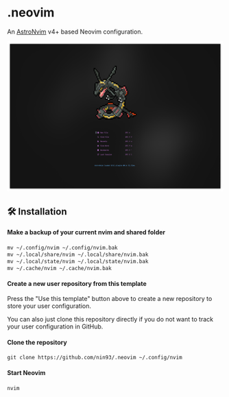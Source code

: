 # .neovim

An [AstroNvim](https://github.com/AstroNvim/AstroNvim) v4+ based Neovim configuration.

<img src="assets/neovim-dashboard.png" />

## 🛠️ Installation

#### Make a backup of your current nvim and shared folder

```shell
mv ~/.config/nvim ~/.config/nvim.bak
mv ~/.local/share/nvim ~/.local/share/nvim.bak
mv ~/.local/state/nvim ~/.local/state/nvim.bak
mv ~/.cache/nvim ~/.cache/nvim.bak
```

#### Create a new user repository from this template

Press the "Use this template" button above to create a new repository to store your user configuration.

You can also just clone this repository directly if you do not want to track your user configuration in GitHub.

#### Clone the repository

```shell
git clone https://github.com/nin93/.neovim ~/.config/nvim
```

#### Start Neovim

```shell
nvim
```

